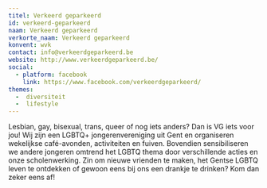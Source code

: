 ```yaml
---
titel: Verkeerd geparkeerd
id: verkeerd-geparkeerd
naam: Verkeerd geparkeerd
verkorte_naam: Verkeerd geparkeerd
konvent: wvk
contact: info@verkeerdgeparkeerd.be
website: http://www.verkeerdgeparkeerd.be/
social:
  - platform: facebook
    link: https://www.facebook.com/verkeerdgeparkeerd/
themes:
  -  diversiteit
  -  lifestyle
---
```


Lesbian, gay, bisexual, trans, queer of nog iets anders? Dan is VG iets voor jou! Wij zijn een LGBTQ+ jongerenvereniging uit Gent en organiseren wekelijkse café-avonden, activiteiten en fuiven. Bovendien sensibiliseren we andere jongeren omtrend het LGBTQ thema door verschillende acties en onze scholenwerking. Zin om nieuwe vrienden te maken, het Gentse LGBTQ leven te ontdekken of gewoon eens bij ons een drankje te drinken?
Kom dan zeker eens af!
